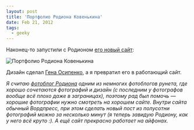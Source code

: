 ```yaml
---
layout: post
title: 'Портфолио Родиона Ковенькина'
date: Feb 21, 2012
tags:
  - geeky
---
```


Наконец-то запустили с Родионом [его новый сайт](http://kovenkin.com/):

![Портфолио Родиона Ковенькина](upload://kovenkin.png)

Дизайн сделал [Гена Осипенко](http://mega.genn.org/), а я превратил его в работающий сайт.

*Я считаю [фотоблог Родиона](http://kovenkin.com/blog/) одним из немногих фотоблогов рунета, где хорошо сочетаются фотографий и дизайн (с последним у фотографов вообще всё плохо даже в заграницах), поэтому рад был помочь — хорошие фотографии нужно смотреть на хорошем сайте. Внутри сайта обычный Вордпресс, при этом сделать новый пост из полусотни фотографий можно за несколько минут (я теперь завидую Родиону, как у него всё круто :). А ещё сайт прекрасно работает на айфонах.*
